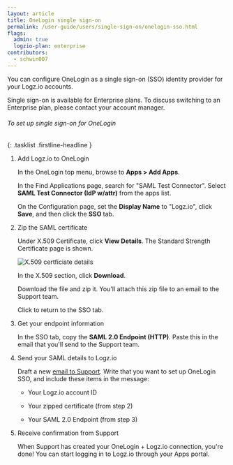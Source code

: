 ```yaml
---
layout: article
title: OneLogin single sign-on
permalink: /user-guide/users/single-sign-on/onelogin-sso.html
flags:
  admin: true
  logzio-plan: enterprise
contributors:
  - schwin007
---
```


You can configure OneLogin as a single sign-on (SSO) identity provider for your Logz.io accounts.

Single sign-on is available for Enterprise plans.
To discuss switching to an Enterprise plan, please contact your account manager.

###### To set up single sign-on for OneLogin

{: .tasklist .firstline-headline }
1. Add Logz.io to OneLogin

    In the OneLogin top menu, browse to **Apps > Add Apps**.

    In the Find Applications page, search for "SAML Test Connector". Select **SAML Test Connector (IdP w/attr)** from the apps list.

    On the Configuration page, set the **Display Name**  to "Logz.io", click **Save**, and then click the **SSO** tab.

2. Zip the SAML certificate

    Under X.509 Certificate, click **View Details**. The Standard Strength Certificate page is shown.

    ![X.509 certficiate details]({{site.baseurl}}/images/sso-providers/onelogin/x509-certificate-details.png)

    In the X.509 section, click **Download**.

    Download the file and zip it. You'll attach this zip file to an email to the Support team.

    Click <i class="fas fa-long-arrow-alt-left"></i> to return to the SSO tab.

3. Get your endpoint information

    In the SSO tab, copy the **SAML 2.0 Endpoint (HTTP)**.
    Paste this in the email that you'll send to the Support team.

4.  Send your SAML details to Logz.io

    Draft a new [email to Support](mailto:help@logz.io).
    Write that you want to set up OneLogin SSO, and include these items in the message:

    * Your Logz.io account ID

    * Your zipped certificate (from step 2)

    * Your SAML 2.0 Endpoint (from step 3)

5.  Receive confirmation from Support

    When Support has created your OneLogin + Logz.io connection, you're done!
    You can start logging in to Logz.io through your Apps portal.
